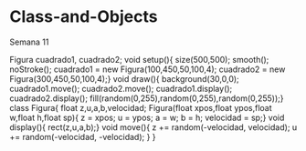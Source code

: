 # Class-and-Objects
Semana 11

Figura cuadrado1, cuadrado2;
void setup(){
  size(500,500);
  smooth();
  noStroke();
  cuadrado1 = new Figura(100,450,50,100,4);
  cuadrado2 = new Figura(300,450,50,100,4);}
void draw(){
  background(30,0,0);
  cuadrado1.move();
  cuadrado2.move();
  cuadrado1.display();
  cuadrado2.display();
  fill(random(0,255),random(0,255),random(0,255));}
class Figura{
  float z,u,a,b,velocidad;
  Figura(float xpos,float ypos,float w,float h,float sp){
    z = xpos;
    u = ypos;
    a = w;
    b = h;
    velocidad = sp;}
  void display(){
  rect(z,u,a,b);}
  void move(){
  z += random(-velocidad, velocidad);
    u += random(-velocidad, -velocidad); } }
